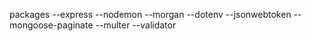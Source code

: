 



packages
    --express
    --nodemon
    --morgan
    --dotenv
    --jsonwebtoken
    --mongoose-paginate
    --multer
    --validator
